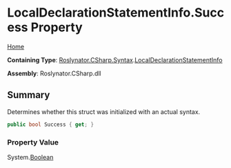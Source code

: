 <a name="_top"></a>

# LocalDeclarationStatementInfo\.Success Property

[Home](../../../../../README.md#_top)

**Containing Type**: [Roslynator.CSharp.Syntax](../../README.md#_top)\.[LocalDeclarationStatementInfo](../README.md#_top)

**Assembly**: Roslynator\.CSharp\.dll

## Summary

Determines whether this struct was initialized with an actual syntax\.

```csharp
public bool Success { get; }
```

### Property Value

System\.[Boolean](https://docs.microsoft.com/en-us/dotnet/api/system.boolean)

